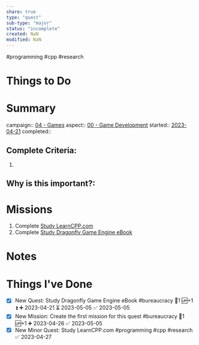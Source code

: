 ```yaml
---
share: true
type: "quest"
sub-type: "major"
status: "incomplete"
created: NaN 
modified: NaN
---
```

 
 #programming #cpp #research
# Things to Do


# Summary
campaign:: [04 - Games](04%20-%20Games.md)
aspect:: [00 - Game Development](00%20-%20Game%20Development.md)
started:: [2023-04-21](../../00%20-%20Life%20Management%20System/09%20-%20Daily%20Notes/2023-04-21.md)
completed::
## Complete Criteria:
1. 

## Why is this important?:

# Missions
1. Complete [Study LearnCPP.com](./Study%20LearnCPP.com.md)
2. Complete [Study Dragonfly Game Engine eBook](./Study%20Dragonfly%20Game%20Engine%20eBook.md)

# Notes

# Things I've Done
- [x] New Quest: Study Dragonfly Game Engine eBook #bureaucracy 🥄1 🆙+1 ⏫ ➕ 2023-04-21 ⏳ 2023-05-05 ✅ 2023-05-05
- [x] New Mission: Create the first mission for this quest #bureaucracy 🥄1 🆙+1 ➕ 2023-04-26 ✅ 2023-05-05
 - [x] New Minor Quest: Study LearnCPP.com #programming #cpp #research ✅ 2023-04-27